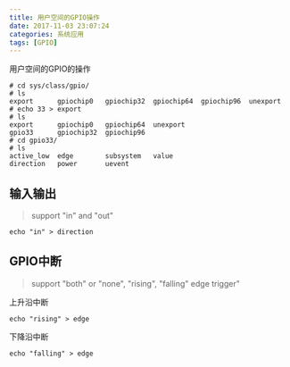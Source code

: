 ```yaml
---
title: 用户空间的GPIO操作
date: 2017-11-03 23:07:24
categories: 系统应用
tags: [GPIO]
---
```


用户空间的GPIO的操作

<!--more-->

``` shell
# cd sys/class/gpio/
# ls
export      gpiochip0   gpiochip32  gpiochip64  gpiochip96  unexport
# echo 33 > export 
# ls
export      gpiochip0   gpiochip64  unexport
gpio33      gpiochip32  gpiochip96
# cd gpio33/
# ls
active_low  edge        subsystem   value
direction   power       uevent
```

## 输入输出

> support "in" and "out"

``` shell
echo "in" > direction
```

## GPIO中断

> support "both" or "none", "rising", "falling" edge trigger" 

上升沿中断

``` shell
echo "rising" > edge
```

下降沿中断

``` shell
echo "falling" > edge
```


